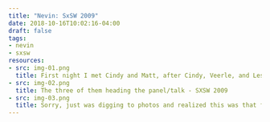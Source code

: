 ```yaml
---
title: "Nevin: SxSW 2009"
date: 2018-10-16T10:02:16-04:00
draft: false
tags:
- nevin
- sxsw
resources:
- src: img-01.png
  title: First night I met Cindy and Matt, after Cindy, Veerle, and Leslie's Color Angel's talk at SXSW 2009.
- src: img-02.png
  title: The three of them heading the panel/talk - SXSW 2009
- src: img-03.png
  title: Sorry, just was digging to photos and realized this was that first moment of Cindy and Matt in my life almost 10 years ago.
---
```

